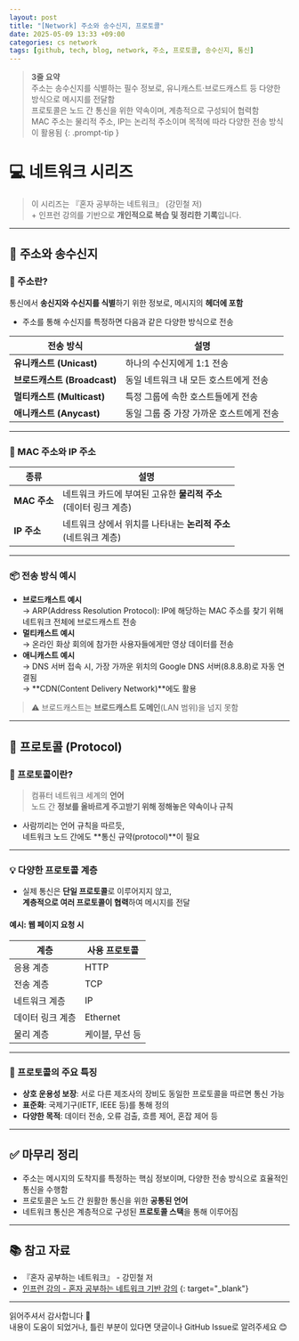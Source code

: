 ```yaml
---
layout: post
title: "[Network] 주소와 송수신지, 프로토콜"
date: 2025-05-09 13:33 +09:00
categories: cs network
tags: [github, tech, blog, network, 주소, 프로토콜, 송수신지, 통신]
---
```


> **3줄 요약**
<br>주소는 송수신지를 식별하는 필수 정보로, 유니캐스트·브로드캐스트 등 다양한 방식으로 메시지를 전달함
<br>프로토콜은 노드 간 통신을 위한 약속이며, 계층적으로 구성되어 협력함
<br>MAC 주소는 물리적 주소, IP는 논리적 주소이며 목적에 따라 다양한 전송 방식이 활용됨
{: .prompt-tip }

# 💻 네트워크 시리즈

> 이 시리즈는 『혼자 공부하는 네트워크』 (강민철 저)
> <br> + 인프런 강의를 기반으로 **개인적으로 복습 및 정리한 기록**입니다.

---

## 🧭 주소와 송수신지

### 📌 주소란?

통신에서 **송신지와 수신지를 식별**하기 위한 정보로, 메시지의 **헤더에 포함**

- 주소를 통해 수신지를 특정하면 다음과 같은 다양한 방식으로 전송  

| 전송 방식 | 설명 |
|-----------|------|
| **유니캐스트 (Unicast)** | 하나의 수신지에게 1:1 전송 |
| **브로드캐스트 (Broadcast)** | 동일 네트워크 내 모든 호스트에게 전송 |
| **멀티캐스트 (Multicast)** | 특정 그룹에 속한 호스트들에게 전송 |
| **애니캐스트 (Anycast)** | 동일 그룹 중 가장 가까운 호스트에게 전송 |

---

### 🧾 MAC 주소와 IP 주소

| 종류       | 설명 |
|------------|------|
| **MAC 주소** | 네트워크 카드에 부여된 고유한 **물리적 주소**<br>(데이터 링크 계층) |
| **IP 주소**  | 네트워크 상에서 위치를 나타내는 **논리적 주소**<br>(네트워크 계층) |

---

### 📦 전송 방식 예시

- **브로드캐스트 예시**  
  → ARP(Address Resolution Protocol): IP에 해당하는 MAC 주소를 찾기 위해 네트워크 전체에 브로드캐스트 전송
- **멀티캐스트 예시**  
  → 온라인 화상 회의에 참가한 사용자들에게만 영상 데이터를 전송
- **애니캐스트 예시**  
  → DNS 서버 접속 시, 가장 가까운 위치의 Google DNS 서버(8.8.8.8)로 자동 연결됨  
  → **CDN(Content Delivery Network)**에도 활용

> ⚠️ 브로드캐스트는 **브로드캐스트 도메인**(LAN 범위)을 넘지 못함

---

## 🔐 프로토콜 (Protocol)

### 📌 프로토콜이란?

> 컴퓨터 네트워크 세계의 **언어**  
노드 간 **정보를 올바르게 주고받기 위해 정해놓은 약속이나 규칙**

- 사람끼리는 언어 규칙을 따르듯,  
  네트워크 노드 간에도 **통신 규약(protocol)**이 필요

---

### 💡 다양한 프로토콜 계층

- 실제 통신은 **단일 프로토콜**로 이루어지지 않고,  
  **계층적으로 여러 프로토콜이 협력**하여 메시지를 전달

#### 예시: 웹 페이지 요청 시

| 계층 | 사용 프로토콜 |
|------|----------------|
| 응용 계층 | HTTP |
| 전송 계층 | TCP |
| 네트워크 계층 | IP |
| 데이터 링크 계층 | Ethernet |
| 물리 계층 | 케이블, 무선 등 |

---

### 📌 프로토콜의 주요 특징

- **상호 운용성 보장**: 서로 다른 제조사의 장비도 동일한 프로토콜을 따르면 통신 가능
- **표준화**: 국제기구(IETF, IEEE 등)를 통해 정의
- **다양한 목적**: 데이터 전송, 오류 검출, 흐름 제어, 혼잡 제어 등

---

## ✅ 마무리 정리

- 주소는 메시지의 도착지를 특정하는 핵심 정보이며, 다양한 전송 방식으로 효율적인 통신을 수행함
- 프로토콜은 노드 간 원활한 통신을 위한 **공통된 언어**
- 네트워크 통신은 계층적으로 구성된 **프로토콜 스택**을 통해 이루어짐

---

## 📚 참고 자료

- 『혼자 공부하는 네트워크』 - 강민철 저  
- [인프런 강의 - 혼자 공부하는 네트워크 기반 강의](https://www.inflearn.com/course/%EA%B0%9C%EB%B0%9C%EC%9E%90-%EC%BB%B4%ED%93%A8%ED%84%B0%EA%B3%B5%ED%95%99-%ED%98%BC%EC%9E%90%EA%B3%B5%EB%B6%80%ED%95%98%EB%8A%94-%EB%84%A4%ED%8A%B8%EC%9B%8C%ED%81%AC)
{: target="_blank"}

---

읽어주셔서 감사합니다 🙌  
내용이 도움이 되었거나, 틀린 부분이 있다면 댓글이나 GitHub Issue로 알려주세요 😊
